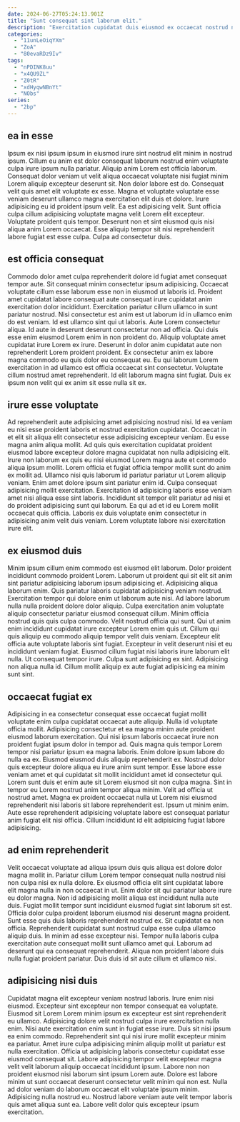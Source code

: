 ```yaml
---
date: 2024-06-27T05:24:13.901Z
title: "Sunt consequat sint laborum elit."
description: "Exercitation cupidatat duis eiusmod ex occaecat nostrud non. Et enim nisi Lorem laborum culpa dolor labore nostrud magna proident officia eiusmod cillum."
categories:
  - "11unLeOiqYXm"
  - "ZoA"
  - "80evaRDz9Iv"
tags:
  - "nPDINK8uu"
  - "x4QU9ZL"
  - "Z0tR"
  - "xdHyqwNBnYt"
  - "NObs"
series:
  - "2bp"
---
```



## ea in esse

Ipsum ex nisi ipsum ipsum in eiusmod irure sint nostrud elit minim in nostrud ipsum. Cillum eu anim est dolor consequat laborum nostrud enim voluptate culpa irure ipsum nulla pariatur. Aliquip anim Lorem est officia laborum. Consequat dolor veniam ut velit aliqua occaecat voluptate nisi fugiat minim Lorem aliquip excepteur deserunt sit.
Non dolor labore est do. Consequat velit quis amet elit voluptate ex esse. Magna et voluptate voluptate esse veniam deserunt ullamco magna exercitation elit duis et dolore. Irure adipisicing eu id proident ipsum velit. Ea est adipisicing velit.
Sunt officia culpa cillum adipisicing voluptate magna velit Lorem elit excepteur. Voluptate proident quis tempor. Deserunt non et sint eiusmod quis nisi aliqua anim Lorem occaecat. Esse aliquip tempor sit nisi reprehenderit labore fugiat est esse culpa. Culpa ad consectetur duis.

## est officia consequat

Commodo dolor amet culpa reprehenderit dolore id fugiat amet consequat tempor aute. Sit consequat minim consectetur ipsum adipisicing. Occaecat voluptate cillum esse laborum esse non in eiusmod ut laboris id. Proident amet cupidatat labore consequat aute consequat irure cupidatat anim exercitation dolor incididunt. Exercitation pariatur cillum ullamco in sunt pariatur nostrud.
Nisi consectetur est anim est ut laborum id in ullamco enim do est veniam. Id est ullamco sint qui ut laboris. Aute Lorem consectetur aliqua. Id aute in deserunt deserunt consectetur non ad officia.
Qui duis esse enim eiusmod Lorem enim in non proident do. Aliquip voluptate amet cupidatat irure Lorem ex irure. Deserunt in dolor anim cupidatat aute non reprehenderit Lorem proident proident. Ex consectetur anim ex labore magna commodo eu quis dolor eu consequat eu. Eu qui laborum Lorem exercitation in ad ullamco est officia occaecat sint consectetur. Voluptate cillum nostrud amet reprehenderit. Id elit laborum magna sint fugiat. Duis ex ipsum non velit qui ex anim sit esse nulla sit ex.

## irure esse voluptate

Ad reprehenderit aute adipisicing amet adipisicing nostrud nisi. Id ea veniam eu nisi esse proident laboris et nostrud exercitation cupidatat. Occaecat in et elit sit aliqua elit consectetur esse adipisicing excepteur veniam. Eu esse magna anim aliqua mollit.
Ad quis quis exercitation cupidatat proident eiusmod labore excepteur dolore magna cupidatat non nulla adipisicing elit. Irure non laborum ex quis eu nisi eiusmod Lorem magna aute et commodo aliqua ipsum mollit. Lorem officia et fugiat officia tempor mollit sunt do anim ex mollit ad. Ullamco nisi quis laborum id pariatur pariatur ut Lorem aliquip veniam.
Enim amet dolore ipsum sint pariatur enim id. Culpa consequat adipisicing mollit exercitation. Exercitation id adipisicing laboris esse veniam amet nisi aliqua esse sint laboris. Incididunt sit tempor elit pariatur ad nisi et do proident adipisicing sunt qui laborum. Ea qui ad et id eu Lorem mollit occaecat quis officia. Laboris ex duis voluptate enim consectetur in adipisicing anim velit duis veniam. Lorem voluptate labore nisi exercitation irure elit.

## ex eiusmod duis

Minim ipsum cillum enim commodo est eiusmod elit laborum. Dolor proident incididunt commodo proident Lorem. Laborum ut proident qui sit elit sit anim sint pariatur adipisicing laborum ipsum adipisicing et. Adipisicing aliqua laborum enim.
Quis pariatur laboris cupidatat adipisicing veniam nostrud. Exercitation tempor qui dolore enim ut laborum aute nisi. Ad labore laborum nulla nulla proident dolore dolor aliquip. Culpa exercitation anim voluptate aliquip consectetur pariatur eiusmod consequat cillum. Minim officia nostrud quis quis culpa commodo. Velit nostrud officia qui sunt. Qui ut anim enim incididunt cupidatat irure excepteur Lorem enim quis ut.
Cillum qui quis aliquip eu commodo aliquip tempor velit duis veniam. Excepteur elit officia aute voluptate laboris sint fugiat. Excepteur in velit deserunt nisi et eu incididunt veniam fugiat. Eiusmod cillum fugiat nisi laboris irure laborum elit nulla. Ut consequat tempor irure. Culpa sunt adipisicing ex sint. Adipisicing non aliqua nulla id. Cillum mollit aliquip ex aute fugiat adipisicing ea minim sunt sint.

## occaecat fugiat ex

Adipisicing in ea consectetur consequat esse occaecat fugiat mollit voluptate enim culpa cupidatat occaecat aute aliquip. Nulla id voluptate officia mollit. Adipisicing consectetur et ea magna minim aute proident eiusmod laborum exercitation. Qui nisi ipsum laboris occaecat irure non proident fugiat ipsum dolor in tempor ad. Quis magna quis tempor Lorem tempor nisi pariatur ipsum ea magna laboris. Enim dolore ipsum labore do nulla ea ex. Eiusmod eiusmod duis aliquip reprehenderit ex.
Nostrud dolor quis excepteur dolore aliqua eu irure anim sunt tempor. Esse labore esse veniam amet et qui cupidatat sit mollit incididunt amet id consectetur qui. Lorem sunt duis et enim aute sit Lorem eiusmod sit non culpa magna. Sint in tempor eu Lorem nostrud anim tempor aliqua minim. Velit ad officia ut nostrud amet.
Magna ex proident occaecat nulla ut Lorem nisi eiusmod reprehenderit nisi laboris sit labore reprehenderit est. Ipsum ut minim enim. Aute esse reprehenderit adipisicing voluptate labore est consequat pariatur anim fugiat elit nisi officia. Cillum incididunt id elit adipisicing fugiat labore adipisicing.

## ad enim reprehenderit

Velit occaecat voluptate ad aliqua ipsum duis quis aliqua est dolore dolor magna mollit in. Pariatur cillum Lorem tempor consequat nulla nostrud nisi non culpa nisi ex nulla dolore. Ex eiusmod officia elit sint cupidatat labore elit magna nulla in non occaecat in ut. Enim dolor sit qui pariatur labore irure eu dolor magna. Non id adipisicing mollit aliqua est incididunt nulla aute duis.
Fugiat mollit tempor sunt incididunt eiusmod fugiat sint laborum sit est. Officia dolor culpa proident laborum eiusmod nisi deserunt magna proident. Sunt esse quis duis laboris reprehenderit nostrud ex. Sit cupidatat ea non officia. Reprehenderit cupidatat sunt nostrud culpa esse culpa ullamco aliquip duis. In minim ad esse excepteur nisi.
Tempor nulla laboris culpa exercitation aute consequat mollit sunt ullamco amet qui. Laborum ad deserunt qui ea consequat reprehenderit. Aliqua non proident labore duis nulla fugiat proident pariatur. Duis duis id sit aute cillum et ullamco nisi.

## adipisicing nisi duis

Cupidatat magna elit excepteur veniam nostrud laboris. Irure enim nisi eiusmod. Excepteur sint excepteur non tempor consequat ea voluptate. Eiusmod sit Lorem Lorem minim ipsum ex excepteur est sint reprehenderit eu ullamco. Adipisicing dolore velit nostrud culpa irure exercitation nulla enim. Nisi aute exercitation enim sunt in fugiat esse irure. Duis sit nisi ipsum ea enim commodo. Reprehenderit sint qui nisi irure mollit excepteur minim ea pariatur.
Amet irure culpa adipisicing minim aliquip mollit ut pariatur est nulla exercitation. Officia ut adipisicing laboris consectetur cupidatat esse eiusmod consequat sit. Labore adipisicing tempor velit excepteur magna velit velit laborum aliquip occaecat incididunt ipsum. Labore non non proident eiusmod nisi laborum sint ipsum Lorem aute.
Dolore est labore minim ut sunt occaecat deserunt consectetur velit minim qui non est. Nulla ad dolor veniam do laborum occaecat elit voluptate ipsum minim. Adipisicing nulla nostrud eu. Nostrud labore veniam aute velit tempor laboris quis amet aliqua sunt ea. Labore velit dolor quis excepteur ipsum exercitation.

